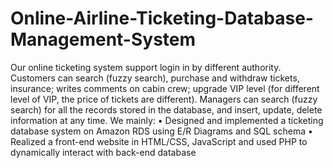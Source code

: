 # Online-Airline-Ticketing-Database-Management-System

Our online ticketing system support login in by different authority. Customers can search (fuzzy search), purchase and withdraw tickets, insurance; writes comments on cabin crew; upgrade VIP level (for different level of VIP, the price of tickets are different). Managers can search (fuzzy search) for all the records stored in the database, and insert, update, delete information at any time.
We mainly: 
• Designed and implemented a ticketing database system on Amazon RDS using E/R Diagrams and SQL schema
• Realized a front-end website in HTML/CSS, JavaScript and used PHP to dynamically interact with back-end database

